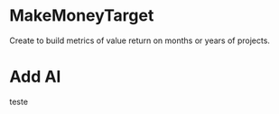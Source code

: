 # MakeMoneyTarget

Create to build metrics of value return on months or years of projects.

# Add AI

teste
